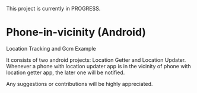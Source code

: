 This project is currently in PROGRESS.

# Phone-in-vicinity (Android)
Location Tracking and Gcm Example

It consists of two android projects: Location Getter and Location Updater. Whenever a phone with location updater app is in the vicinity of phone with location getter app, the later one will be notified.

Any suggestions or contributions will be highly appreciated.

